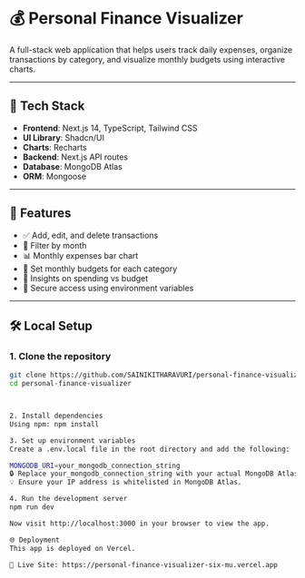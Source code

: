 # 💰 Personal Finance Visualizer

A full-stack web application that helps users track daily expenses, organize transactions by category, and visualize monthly budgets using interactive charts.

---

## 🚀 Tech Stack

- **Frontend**: Next.js 14, TypeScript, Tailwind CSS  
- **UI Library**: Shadcn/UI  
- **Charts**: Recharts  
- **Backend**: Next.js API routes  
- **Database**: MongoDB Atlas  
- **ORM**: Mongoose  

---

## 🧩 Features

- ✅ Add, edit, and delete transactions  
- 📅 Filter by month  
- 📊 Monthly expenses bar chart  
- 💸 Set monthly budgets for each category  
- 🧠 Insights on spending vs budget  
- 🔐 Secure access using environment variables  

---

## 🛠️ Local Setup

### 1. Clone the repository

```bash
git clone https://github.com/SAINIKITHARAVURI/personal-finance-visualizer.git
cd personal-finance-visualizer



2. Install dependencies
Using npm: npm install

3. Set up environment variables
Create a .env.local file in the root directory and add the following:

MONGODB_URI=your_mongodb_connection_string
🔒 Replace your_mongodb_connection_string with your actual MongoDB Atlas URI.
💡 Ensure your IP address is whitelisted in MongoDB Atlas.

4. Run the development server
npm run dev

Now visit http://localhost:3000 in your browser to view the app.

🌐 Deployment
This app is deployed on Vercel.

🔗 Live Site: https://personal-finance-visualizer-six-mu.vercel.app

